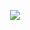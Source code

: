 <p style='display:flex;justify-content:center;'>
  <img src='https://github.com/user-attachments/assets/c123695e-a03a-4523-b64b-73ffaf9dda6d'/>
</p>
